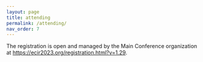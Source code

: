```yaml
---
layout: page
title: attending
permalink: /attending/
nav_order: 7
---
```



The registration is open and managed by the Main Conference organization at https://ecir2023.org/registration.html?v=1.29.
